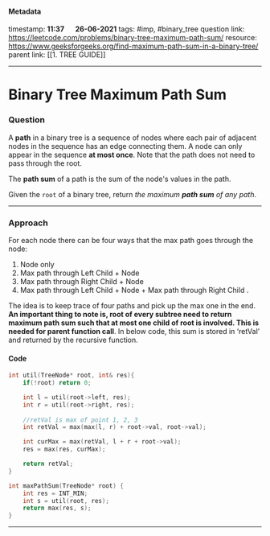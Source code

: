 #### Metadata

timestamp: **11:37**  &emsp;  **26-06-2021**
tags: #imp, #binary_tree 
question link: https://leetcode.com/problems/binary-tree-maximum-path-sum/
resource: https://www.geeksforgeeks.org/find-maximum-path-sum-in-a-binary-tree/
parent link: [[1. TREE GUIDE]]

---

# Binary Tree Maximum Path Sum

### Question

A **path** in a binary tree is a sequence of nodes where each pair of adjacent nodes in the sequence has an edge connecting them. A node can only appear in the sequence **at most once**. Note that the path does not need to pass through the root.

The **path sum** of a path is the sum of the node's values in the path.

Given the `root` of a binary tree, return _the maximum **path sum** of any path_.

---


### Approach

For each node there can be four ways that the max path goes through the node:   
1. Node only   
2. Max path through Left Child + Node   
3. Max path through Right Child + Node   
4. Max path through Left Child + Node + Max path through Right Child .

The idea is to keep trace of four paths and pick up the max one in the end. 
**An important thing to note is, root of every subtree need to return maximum path sum such that at most one child of root is involved. This is needed for parent function call**. 
In below code, this sum is stored in ‘retVal’ and returned by the recursive function.

#### Code

``` cpp
int util(TreeNode* root, int& res){
	if(!root) return 0;

	int l = util(root->left, res);
	int r = util(root->right, res);
	
	//retVal is max of point 1, 2, 3
	int retVal = max(max(l, r) + root->val, root->val);

	int curMax = max(retVal, l + r + root->val);
	res = max(res, curMax);

	return retVal;
}

int maxPathSum(TreeNode* root) {
	int res = INT_MIN;
	int s = util(root, res);
	return max(res, s);
}

```

---


